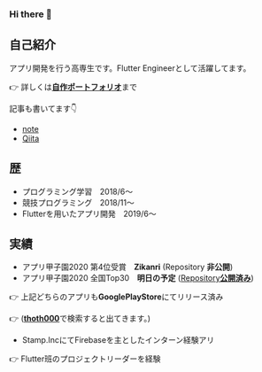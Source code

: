 ### Hi there 👋

## 自己紹介
アプリ開発を行う高専生です。Flutter Engineerとして活躍してます。

👉 詳しくは[**自作ポートフォリオ**](https://thoth000.github.io/)まで

記事も書いてます👇
- [note](https://note.com/thoth000)
- [Qiita](https://qiita.com/thoth000)

## 歴
- プログラミング学習　2018/6～
- 競技プログラミング　2018/11～
- Flutterを用いたアプリ開発　2019/6～

## 実績
- アプリ甲子園2020 第4位受賞　**Zikanri**
(Repository **非公開**)
- アプリ甲子園2020 全国Top30　**明日の予定**
([Repository**公開済み**](https://github.com/thoth000/tomorrow_plan))

👉 上記どちらのアプリも**GooglePlayStore**にてリリース済み

👉 ([**thoth000**](https://play.google.com/store/search?q=thoth000)で検索すると出てきます。)

- Stamp.IncにてFirebaseを主としたインターン経験アリ

👉 Flutter班のプロジェクトリーダーを経験
